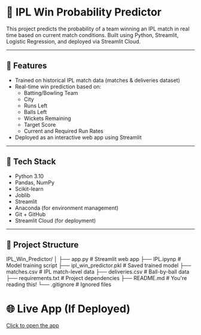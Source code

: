 # 🏏 IPL Win Probability Predictor

This project predicts the probability of a team winning an IPL match in real time based on current match conditions. Built using Python, Streamlit, Logistic Regression, and deployed via Streamlit Cloud.

---

## 📌 Features

- Trained on historical IPL match data (matches & deliveries dataset)
- Real-time win prediction based on:
  - Batting/Bowling Team
  - City
  - Runs Left
  - Balls Left
  - Wickets Remaining
  - Target Score
  - Current and Required Run Rates
- Deployed as an interactive web app using Streamlit

---

## 🔧 Tech Stack

- Python 3.10
- Pandas, NumPy
- Scikit-learn
- Joblib
- Streamlit
- Anaconda (for environment management)
- Git + GitHub
- Streamlit Cloud (for deployment)

---

## 📁 Project Structure
IPL_Win_Predictor/
│
├── app.py # Streamlit web app
├── IPL.ipynp # Model training script
├── ipl_win_predictor.pkl # Saved trained model
├── matches.csv # IPL match-level data
├── deliveries.csv # Ball-by-ball data
├── requirements.txt # Project dependencies
├── README.md # You're reading this!
└── .gitignore # Ignored files

# 🌐 Live App (If Deployed)
[Click to open the app](https://iplwinpredictor-tz4wwlwn43chfpuh8qsk7d.streamlit.app/)
